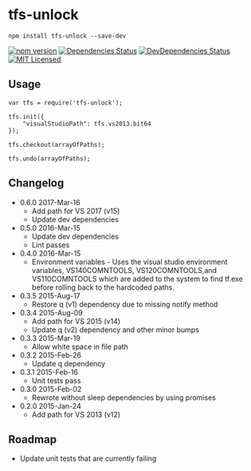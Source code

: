 # tfs-unlock
	npm install tfs-unlock --save-dev

[![npm version](https://badge.fury.io/js/tfs-unlock.svg)](http://badge.fury.io/js/tfs-unlock)
[![Dependencies Status](https://david-dm.org/danactive/tfs-unlock.svg)](https://david-dm.org/danactive/tfs-unlock)
[![DevDependencies Status](https://david-dm.org/danactive/tfs-unlock/dev-status.svg)](https://david-dm.org/danactive/tfs-unlock#info=devDependencies)
[![MIT Licensed](http://img.shields.io/badge/license-MIT-blue.svg?style=flat-square)](http://opensource.org/licenses/MIT)

## Usage

	var tfs = require('tfs-unlock');

	tfs.init({
		"visualStudioPath": tfs.vs2013.bit64
	});

	tfs.checkout(arrayOfPaths);

	tfs.undo(arrayOfPaths);

## Changelog
* 0.6.0 2017-Mar-16
	* Add path for VS 2017 (v15)
	* Update dev dependencies
* 0.5.0 2016-Mar-15
	* Update dev dependencies
	* Lint passes
* 0.4.0 2016-Mar-15
	* Environment variables - Uses the visual studio environment variables, VS140COMNTOOLS, VS120COMNTOOLS,and VS110COMNTOOLS which are added to the system to find tf.exe before rolling back to the hardcoded paths.
* 0.3.5 2015-Aug-17
	* Restore q (v1) dependency due to missing notify method
* 0.3.4 2015-Aug-09
	* Add path for VS 2015 (v14)
	* Update q (v2) dependency and other minor bumps
* 0.3.3 2015-Mar-19
	* Allow white space in file path
* 0.3.2 2015-Feb-26
	* Update q dependency
* 0.3.1 2015-Feb-16
	* Unit tests pass
* 0.3.0 2015-Feb-02
	* Rewrote without sleep dependencies by using promises
* 0.2.0 2015-Jan-24
	* Add path for VS 2013 (v12)

## Roadmap
* Update unit tests that are currently failing